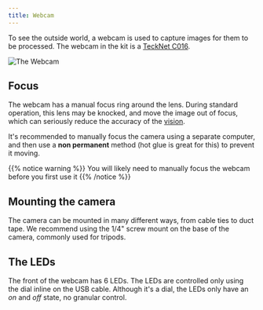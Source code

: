 ```yaml
---
title: Webcam
---
```


To see the outside world, a webcam is used to capture images for them to be processed. The webcam in the kit is a [TeckNet C016](http://www.tecknet.co.uk/c016.html).

![The Webcam](http://www.tecknet.co.uk/media/catalog/product/cache/1/thumbnail/9df78eab33525d08d6e5fb8d27136e95/c/0/c016_webcam_4_.jpg?width=30pc)

## Focus
The webcam has a manual focus ring around the lens. During standard operation, this lens may be knocked, and move the image out of focus, which can seriously reduce the accuracy of the [vision](/api/vision/). 

It's recommended to manually focus the camera using a separate computer, and then use a __non permanent__ method (hot glue is great for this) to prevent it moving.

{{% notice warning %}}
You will likely need to manually focus the webcam before you first use it
{{% /notice %}}

## Mounting the camera
The camera can be mounted in many different ways, from cable ties to duct tape. We recommend using the 1/4" screw mount on the base of the camera, commonly used for tripods. 

## The LEDs
The front of the webcam has 6 LEDs. The LEDs are controlled only using the dial inline on the USB cable. Although it's a dial, the LEDs only have an _on_ and _off_ state, no granular control. 
